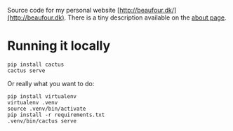Source code for my personal website
[http://beaufour.dk/](http://beaufour.dk). There is a tiny description
available on the [about page](http://beaufour.dk/about).

Running it locally
==================

    pip install cactus
    cactus serve

Or really what you want to do:

    pip install virtualenv
    virtualenv .venv
    source .venv/bin/activate
    pip install -r requirements.txt
    .venv/bin/cactus serve
